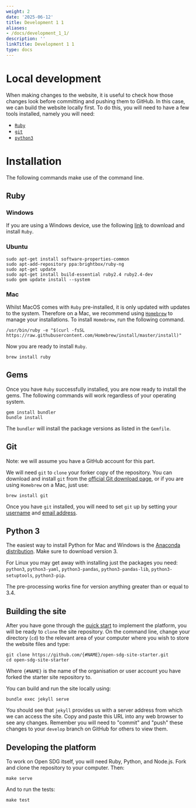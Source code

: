 ```yaml
---
weight: 2
date: '2025-06-12'
title: Development 1 1
aliases:
- /docs/development_1_1/
description: ''
linkTitle: Development 1 1
type: docs
---
```


<h1>Local development</h1>

When making changes to the website, it is useful to check how those changes look before committing and pushing them to GitHub. In this case, we can build the website locally first. To do this, you will need to have a few tools installed, namely you will need:

* [`Ruby`](https://www.ruby-lang.org/en/downloads/)
* [`git`](https://git-scm.com/)
* [`python3`](https://www.anaconda.com/download/)

# Installation

The following commands make use of the command line.

## Ruby

### Windows

If you are using a Windows device, use the following [link](https://www.ruby-lang.org/en/downloads/) to download and install `Ruby`.

### Ubuntu

```
sudo apt-get install software-properties-common
sudo apt-add-repository ppa:brightbox/ruby-ng
sudo apt-get update
sudo apt-get install build-essential ruby2.4 ruby2.4-dev
sudo gem update install --system
```

### Mac

Whilst MacOS comes with `Ruby` pre-installed, it is only updated with updates to the system. Therefore on a Mac, we recommend using [`Homebrew`](https://brew.sh/) to manage your installations. To install `Homebrew`, run the following command.

```
/usr/bin/ruby -e "$(curl -fsSL https://raw.githubusercontent.com/Homebrew/install/master/install)"
```

Now you are ready to install `Ruby`.

```
brew install ruby
```

## Gems

Once you have `Ruby` successfully installed, you are now ready to install the gems. The following commands will work regardless of your operating system.

```
gem install bundler
bundle install
```

The `bundler` will install the package versions as listed in the `Gemfile`.

## Git

Note: we will assume you have a GitHub account for this part.

We will need `git` to `clone` your forker copy of the repository. You can download and install `git` from the [official Git download page](https://git-scm.com/downloads), or if you are using `Homebrew` on a Mac, just use:

```
brew install git
```

Once you have `git` installed, you will need to set `git` up by setting your [username](https://help.github.com/articles/setting-your-username-in-git/) and [email address](https://help.github.com/articles/setting-your-email-in-git/).

## Python 3

The easiest way to install Python for Mac and Windows is the [Anaconda distribution](https://www.anaconda.com/download/). Make sure to download version 3.

For Linux you may get away with installing just the packages you need: `python3`, `python3-yaml`, `python3-pandas`, `python3-pandas-lib`, `python3-setuptools`, `python3-pip`.

The pre-processing works fine for version anything greater than or equal to 3.4.

## Building the site

After you have gone through the [quick start](quick-start.md) to implement the platform, you will be ready to `clone` the site repository. On the command line, change your directory (`cd`) to the relevant area of your computer where you wish to store the website files and type:

```
git clone https://github.com/{#NAME}/open-sdg-site-starter.git
cd open-sdg-site-starter
```

Where `{#NAME}` is the name of the organisation or user account you have forked the starter site repository to.

You can build and run the site locally using:

```
bundle exec jekyll serve
```

You should see that `jekyll` provides us with a server address from which we can access the site. Copy and paste this URL into any web browser to see any changes. Remember you will need to "commit" and "push" these changes to your `develop` branch on GitHub for others to view them.

## Developing the platform

To work on Open SDG itself, you will need Ruby, Python, and Node.js. Fork and clone the repository to your computer. Then:

```
make serve
```

And to run the tests:

```
make test
```
